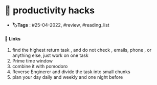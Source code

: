 # 📑 productivity hacks 

- **🏷️Tags** : #25-04-2022, #review, #reading_list

#### 🔗 Links

1. find the highest return task , and do not check , emails, phone , or anything else, just work on one task
2. Prime time window
3.  combine it with pomodoro
4. Reverse Enginerer and divide the task into small chunks
5. plan your day daily and weekly and one night before